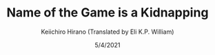---
title: Name of the Game is a Kidnapping
author: Keiichiro Hirano (Translated by Eli K.P. William)
date: 5/4/2021
layout: ../layouts/BlogPost.astro
genres: ["Mystery"]

bookImageId: 23TRkAcj1TQHDox70Ux6H4
rating: 4
bookLinkUs: https://google.com
bookLinkJp: https://google.com
description:
---